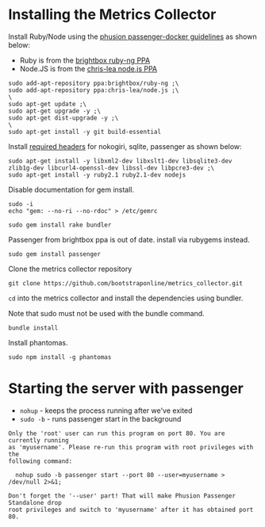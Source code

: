 # Installing the Metrics Collector

Install Ruby/Node using the [phusion passenger-docker guidelines](https://github.com/phusion/passenger-docker) as shown below:

- Ruby is from the    [brightbox ruby-ng PPA](https://launchpad.net/~brightbox/+archive/ubuntu/ruby-ng)
- Node.JS is from the [chris-lea node.js PPA](https://launchpad.net/~chris-lea/+archive/ubuntu/node.js/)

```
sudo add-apt-repository ppa:brightbox/ruby-ng ;\
sudo add-apt-repository ppa:chris-lea/node.js ;\
\
sudo apt-get update ;\
sudo apt-get upgrade -y ;\
sudo apt-get dist-upgrade -y ;\
\
sudo apt-get install -y git build-essential
```

Install [required headers](https://github.com/phusion/passenger-docker/blob/a85d29719ce0439305c03e51918b633ca182aca9/image/devheaders.sh) for nokogiri, sqlite, passenger as shown below:

```
sudo apt-get install -y libxml2-dev libxslt1-dev libsqlite3-dev zlib1g-dev libcurl4-openssl-dev libssl-dev libpcre3-dev ;\
sudo apt-get install -y ruby2.1 ruby2.1-dev nodejs
```

Disable documentation for gem install.

```
sudo -i
echo "gem: --no-ri --no-rdoc" > /etc/gemrc

sudo gem install rake bundler
```

Passenger from brightbox ppa is out of date. install via rubygems instead.

`sudo gem install passenger`

Clone the metrics collector repository

`git clone https://github.com/bootstraponline/metrics_collector.git`

`cd` into the metrics collector and install the dependencies using bundler.

Note that sudo must not be used with the bundle command.

`bundle install`

Install phantomas.

`sudo npm install -g phantomas`

# Starting the server with passenger

- `nohup` - keeps the process running after we've exited
- `sudo -b` - runs passenger start in the background

```
Only the 'root' user can run this program on port 80. You are currently running
as 'myusername'. Please re-run this program with root privileges with the
following command:

  nohup sudo -b passenger start --port 80 --user=myusername > /dev/null 2>&1;

Don't forget the '--user' part! That will make Phusion Passenger Standalone drop
root privileges and switch to 'myusername' after it has obtained port 80.
```
